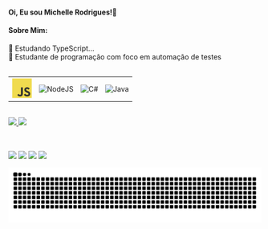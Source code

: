 #### Oi, Eu sou Michelle Rodrigues!👋

#### Sobre Mim:

🚧 Estudando TypeScript...
<br>
🎯 Estudante de programação com foco em automação de testes
<br>
<br>
<table>
  <td>
    <img title="JavaScript" width="40" src="https://raw.githubusercontent.com/devicons/devicon/master/icons/javascript/javascript-original.svg">
  </td>
    <td>
     <img title="NodeJS" width="40" src="https://walde.co/wp-content/uploads/2016/09/nodejs_logo.png">
    </td>
      <td>
        <img title="C#" width="40" src="https://cdn.jsdelivr.net/gh/devicons/devicon/icons/csharp/csharp-original.svg">
      <td>
        <img title="Java" width="40" src="https://cdn.jsdelivr.net/gh/devicons/devicon/icons/java/java-original.svg">
      </td>
  </table>
<br>
 <div>
  <a href="https://github.com/michellecrodrigues">
  <img height="180em" src="https://github-readme-stats.vercel.app/api?username=michellecrodrigues&show_icons=true&theme=tokyonight&include_all_commits=true&count_private=true"/>
  <img height="100em" src="https://media.discordapp.net/attachments/882798420903989271/889307617283952690/Webp.net-gifmaker.gif?width=406&height=406"/>
 </div>
<br>
<br>

  <a href="https://instagram.com/michellec_rodrigues" target="_blank"><img src="https://img.shields.io/badge/-Instagram-%23E4405F?style=for-the-badge&logo=instagram&logoColor=white" target="_blank"></a>
 	<a href="https://discord.gg/mi_passos#0723" target="_blank"><img src="https://img.shields.io/badge/Discord-7289DA?style=for-the-badge&logo=discord&logoColor=white" target="_blank"></a> 
  <a href = "mailto:michellechavesrodrigues1986@gmail.com"><img src="https://img.shields.io/badge/-Gmail-%23333?style=for-the-badge&logo=gmail&logoColor=white" target="_blank"></a>
  <a href="https://www.linkedin.com/in/michelle-rodrigues-passos-17070131" target="_blank"><img src="https://img.shields.io/badge/-LinkedIn-%230077B5?style=for-the-badge&logo=linkedin&logoColor=white" target="_blank"></a> 

  ![Snake animation](https://github.com/michellecrodrigues/michellecrodrigues/blob/output/github-contribution-grid-snake.svg)
	

